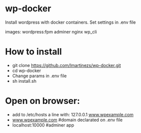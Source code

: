 # wp-docker

Install wordpress with docker containers.
Set settings in .env file

images:
wordpress:fpm
adminer
nginx
wp_cli

# How to install
- git clone https://github.com/lmartinezs/wp-docker.git
- cd wp-docker
- Change params in .env file
- sh install.sh

# Open on browser:
- add to /etc/hosts a line with: 127.0.0.1 www.wpexample.com
- www.wpexample.com  #domain declarated on .env file
- localhost:10000 #adminer app
